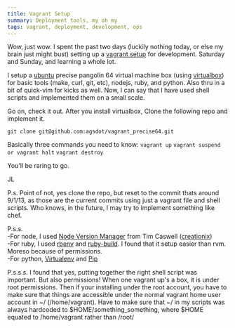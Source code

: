 ```yaml
---
title: Vagrant Setup
summary: Deployment tools, my oh my
tags: vagrant, deployment, development, ops
---
```


Wow, just wow.  I spent the past two days (luckily nothing today, or else my brain just might bust) setting up a [vagrant setup](http://downloads.vagrantup.com/) for development.  Saturday and Sunday, and learning a whole lot.

I setup a [ubuntu](https://wiki.ubuntu.com/PrecisePangolin) precise pangolin 64 virtual machine box (using [virtualbox](https://www.virtualbox.org/)) for basic tools (make, curl, git, etc), nodejs, ruby, and python.  Also thru in a bit of quick-vim for kicks as well.  Now, I can say that I have used shell scripts and implemented them on a small scale.  

Go on, check it out.  After you install virtualbox, Clone the following repo and implement it.

`git clone git@github.com:agsdot/vagrant_precise64.git`

Basically three commands you need to know:
`vagrant up`
`vagrant suspend or vagrant halt`
`vagrant destroy`

You'll be raring to go.

JL

P.s. Point of not, yes clone the repo, but reset to the commit thats around 9/1/13, as those are the current commits using just a vagrant file and shell scripts. Who knows, in the future, I may try to implement something like chef.  

P.s.s.   
-For node, I used [Node Version Manager](https://github.com/creationix/nvm) from Tim Caswell ([creationix](https://github.com/creationix))  
-For ruby, I used [rbenv](https://github.com/sstephenson/rbenv) and [ruby-build](https://github.com/sstephenson/ruby-build).  I found that it setup easier than rvm. Moreso because of permissions.  
-For python, [Virtualenv](http://www.virtualenv.org/en/latest/) and [Pip](https://pypi.python.org/pypi/pip)

P.s.s.s. I found that yes, putting together the right shell script was important. But also permissions!  When one vagrant up's a box, it is under root permissions. Then if your installing under the root account, you have to make sure that things are accessible under the normal vagrant home user account in ~/ (/home/vagrant).  Have to make sure that ~/ in my scripts was always hardcoded to $HOME/something_something, where $HOME equated to /home/vagrant rather than /root/

